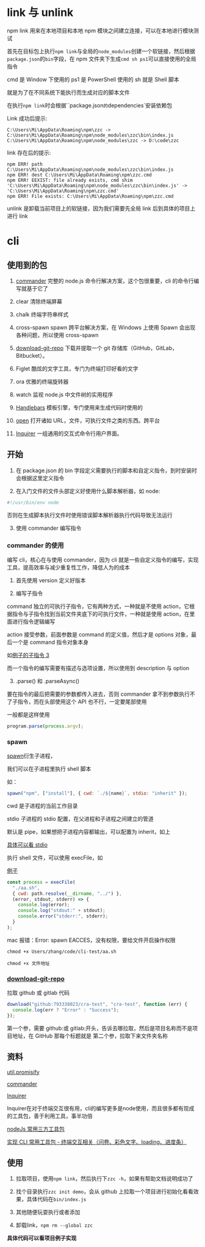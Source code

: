 # link 与 unlink

npm link 用来在本地项目和本地 npm 模块之间建立连接，可以在本地进行模块测试

首先在目标包上执行`npm link`与全局的`node_modules`创建一个软链接，然后根据`package.json`的`bin`字段，在 npm 文件夹下生成`cmd sh ps1`可以直接使用的全局指令

cmd 是 Window 下使用的
ps1 是 PowerShell 使用的
sh 就是 Shell 脚本

就是为了在不同系统下能执行而生成对应的脚本文件

在执行`npm link`时会根据``package.json`的`dependencies`安装依赖包

Link 成功后提示:

```
C:\Users\Mi\AppData\Roaming\npm\zzc -> C:\Users\Mi\AppData\Roaming\npm\node_modules\zzc\bin\index.js
C:\Users\Mi\AppData\Roaming\npm\node_modules\zzc -> D:\code\zzc

```

link 存在后的提示:

```
npm ERR! path C:\Users\Mi\AppData\Roaming\npm\node_modules\zzc\bin\index.js
npm ERR! dest C:\Users\Mi\AppData\Roaming\npm\zzc.cmd
npm ERR! EEXIST: file already exists, cmd shim 'C:\Users\Mi\AppData\Roaming\npm\node_modules\zzc\bin\index.js' -> 'C:\Users\Mi\AppData\Roaming\npm\zzc.cmd'
npm ERR! File exists: C:\Users\Mi\AppData\Roaming\npm\zzc.cmd
```

unlink 是卸载当前项目上的软链接，因为我们需要先全局 link 后到具体的项目上进行 link

# cli

## 使用到的包

1. [commander](https://github.com/tj/commander.js/blob/master/Readme_zh-CN.md) 完整的 node.js 命令行解决方案，这个包很重要，cli 的命令行编写就基于它了

2. clear 清除终端屏幕

3. chalk 终端字符串样式

4. cross-spawn spawn 跨平台解决方案，在 Windows 上使用 Spawn 会出现各种问题，所以使用 cross-spawn

5. [download-git-repo](https://www.npmjs.com/package/download-git-repo) 下载并提取一个 git 存储库（GitHub，GitLab，Bitbucket）。

6. Figlet 酷炫的文字工具，专门为终端打印好看的文字

7. ora 优雅的终端旋转器

8. watch 监视 node.js 中文件树的实用程序

9. [Handlebars](https://www.npmjs.com/package/handlebars) 模板引擎，专门使用来生成代码时使用的

10. [open](https://www.npmjs.com/package/open) 打开诸如 URL，文件，可执行文件之类的东西。跨平台

11. [Inquirer](https://github.com/SBoudrias/Inquirer.js) 一组通用的交互式命令行用户界面。

## 开始

1. 在 package.json 的 bin 字段定义需要执行的脚本和自定义指令，到时安装时会根据这里定义指令

2. 在入门文件的文件头部定义好使用什么脚本解析器，如 node:

```bash
#!/usr/bin/env node
```

否则在生成脚本执行文件时使用错误脚本解析器执行代码导致无法运行

3. 使用 commander 编写指令

### commander 的使用

编写 cli，核心在与使用 commander，因为 cli 就是一些自定义指令的编写，实现工具，提高效率与减少重复性工作，降低人为的成本

1. 首先使用 version 定义好版本

2. 编写子指令

command 独立的可执行子指令，它有两种方式，一种就是不使用 action，它根据指令与子指令找到当前文件夹底下的可执行文件，一种就是使用 action，在里面进行指令逻辑编写

action 接受参数，前面参数是 command 的定义值，然后才是 options 对象，最后一个是 command 指令对象本身

如[例子的子指令 3](./bin/index.js)

而一个指令的编写需要有描述与选项设置，所以使用到 description 与 option

3. .parse() 和 .parseAsync()

要在指令的最后把需要的参数都传入进去，否则 commander 拿不到参数执行不了子指令，而在头部使用这个 API 也不行，一定要尾部使用

一般都是这样使用

```js
program.parse(process.argv);
```

### spawn

[spawn](http://nodejs.cn/api/child_process.html#child_process_child_process_spawn_command_args_options)衍生子进程，

我们可以在子进程里执行 shell 脚本

如：

```js
spawn("npm", ["install"], { cwd: `./${name}`, stdio: "inherit" });
```

cwd 是子进程的当前工作目录

stdio 子进程的 stdio 配置，在父进程和子进程之间建立的管道

默认是 pipe，如果想把子进程内容都输出，可以配置为 inherit，如上

[具体可以看 stdio](http://nodejs.cn/api/child_process.html#child_process_options_stdio)

执行 shell 文件，可以使用 execFile，如

[例子](./lib/shell.js)

```js
const process = execFile(
  "./aa.sh",
  { cwd: path.resolve(__dirname, "../") },
  (error, stdout, stderr) => {
    console.log(error);
    console.log("stdout:" + stdout);
    console.error("stderr:", stderr);
  }
);
```

mac 报错：Error: spawn EACCES，没有权限，要给文件开启操作权限

```
chmod +x Users/zhang/code/cli-test/aa.sh

chmod +x 文件地址
```

### [download-git-repo](download-git-repo)

拉取 github 或 gitlab 代码

```js
download("github:793338023/cra-test", "cra-test", function (err) {
  console.log(err ? "Error" : "Success");
});
```

第一个参，需要 github:或 gitlab:开头，告诉去哪拉取，然后是项目名称而不是项目地址，在 GitHub 那每个标题就是
第二个参，拉取下来文件夹名称

## 资料

[util.promisify](https://www.jb51.net/article/115967.htm)

[commander](https://github.com/tj/commander.js/blob/master/Readme_zh-CN.md#%E7%8B%AC%E7%AB%8B%E7%9A%84%E5%8F%AF%E6%89%A7%E8%A1%8C%EF%BC%88%E5%AD%90%EF%BC%89%E5%91%BD%E4%BB%A4)

[Inquirer](https://segmentfault.com/a/1190000037629594)

Inquirer在对于终端交互很有用，cli的编写更多是node使用，而且很多都有现成的工具包，善于利用工具，事半功倍

[nodeJs 常用三方工具包](https://mp.weixin.qq.com/s/ALCik37l6wqQI3LJpuAQCQ)

[实现 CLI 常用工具包 - 终端交互相关（问卷、彩色文字、loading、进度条）](https://mp.weixin.qq.com/s?__biz=MzI3ODU4MzQ1MA==&mid=2247490062&idx=1&sn=c2cd161993838fc66bd17082650b60bd&scene=21#wechat_redirect)

## 使用

1. 拉取项目，使用`npm link`，然后执行下`zzc -h`，如果有帮助文档说明成功了
2. 找个目录执行`zzc init demo`，会从 github 上拉取一个项目进行初始化看看效果，具体代码在`bin/index.js`

3. 其他随便玩耍执行或者添加

4. 卸载link，`npm rm --global zzc`

**具体代码可以看项目例子实现**
